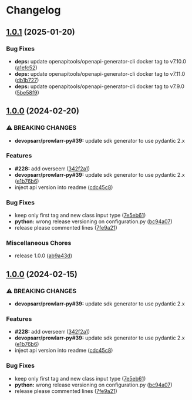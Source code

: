 # Changelog

## [1.0.1](https://github.com/devopsarr/overseerr-py/compare/v1.0.0...v1.0.1) (2025-01-20)


### Bug Fixes

* **deps:** update openapitools/openapi-generator-cli docker tag to v7.10.0 ([a1efc52](https://github.com/devopsarr/overseerr-py/commit/a1efc52e702b18b801e142a131463313b019bf16))
* **deps:** update openapitools/openapi-generator-cli docker tag to v7.11.0 ([db1b727](https://github.com/devopsarr/overseerr-py/commit/db1b727ecbc0da2ce6e5add49dbda7cb954cfaee))
* **deps:** update openapitools/openapi-generator-cli docker tag to v7.9.0 ([5be58f9](https://github.com/devopsarr/overseerr-py/commit/5be58f95643933ced711aeae3447ea8d18029d3c))

## [1.0.0](https://github.com/devopsarr/overseerr-py/compare/v1.0.0...v1.0.0) (2024-02-20)


### ⚠ BREAKING CHANGES

* **devopsarr/prowlarr-py#39:** update sdk generator to use pydantic 2.x

### Features

* **#228:** add overseerr ([342f2a1](https://github.com/devopsarr/overseerr-py/commit/342f2a1246efa9e67bf9b81d64e27b80e4ddfc04))
* **devopsarr/prowlarr-py#39:** update sdk generator to use pydantic 2.x ([e1b76b6](https://github.com/devopsarr/overseerr-py/commit/e1b76b6125f1f0c7e85db4e83828f19e601e78a0))
* inject api version into readme ([cdc45c8](https://github.com/devopsarr/overseerr-py/commit/cdc45c8582281b247a7628b70dbee74051d59dec))


### Bug Fixes

* keep only first tag and new class input type ([7e5eb61](https://github.com/devopsarr/overseerr-py/commit/7e5eb610d8ff951342ad35427f4fe075204d41a8))
* **python:** wrong release versioning on configuration.py ([bc94a07](https://github.com/devopsarr/overseerr-py/commit/bc94a07d4235d387f79488b0f1dd38d6e0f43fbf))
* release please commented lines ([7fe9a21](https://github.com/devopsarr/overseerr-py/commit/7fe9a21b23d42bd150b0773d3b1abbdf5c4c57e7))


### Miscellaneous Chores

* release 1.0.0 ([ab9a43d](https://github.com/devopsarr/overseerr-py/commit/ab9a43dc4307ed55b1e0c44bd29ac46ad3ad1864))

## [1.0.0](https://github.com/devopsarr/overseerr-py/compare/v0.0.0...v1.0.0) (2024-02-15)


### ⚠ BREAKING CHANGES

* **devopsarr/prowlarr-py#39:** update sdk generator to use pydantic 2.x

### Features

* **#228:** add overseerr ([342f2a1](https://github.com/devopsarr/overseerr-py/commit/342f2a1246efa9e67bf9b81d64e27b80e4ddfc04))
* **devopsarr/prowlarr-py#39:** update sdk generator to use pydantic 2.x ([e1b76b6](https://github.com/devopsarr/overseerr-py/commit/e1b76b6125f1f0c7e85db4e83828f19e601e78a0))
* inject api version into readme ([cdc45c8](https://github.com/devopsarr/overseerr-py/commit/cdc45c8582281b247a7628b70dbee74051d59dec))


### Bug Fixes

* keep only first tag and new class input type ([7e5eb61](https://github.com/devopsarr/overseerr-py/commit/7e5eb610d8ff951342ad35427f4fe075204d41a8))
* **python:** wrong release versioning on configuration.py ([bc94a07](https://github.com/devopsarr/overseerr-py/commit/bc94a07d4235d387f79488b0f1dd38d6e0f43fbf))
* release please commented lines ([7fe9a21](https://github.com/devopsarr/overseerr-py/commit/7fe9a21b23d42bd150b0773d3b1abbdf5c4c57e7))
